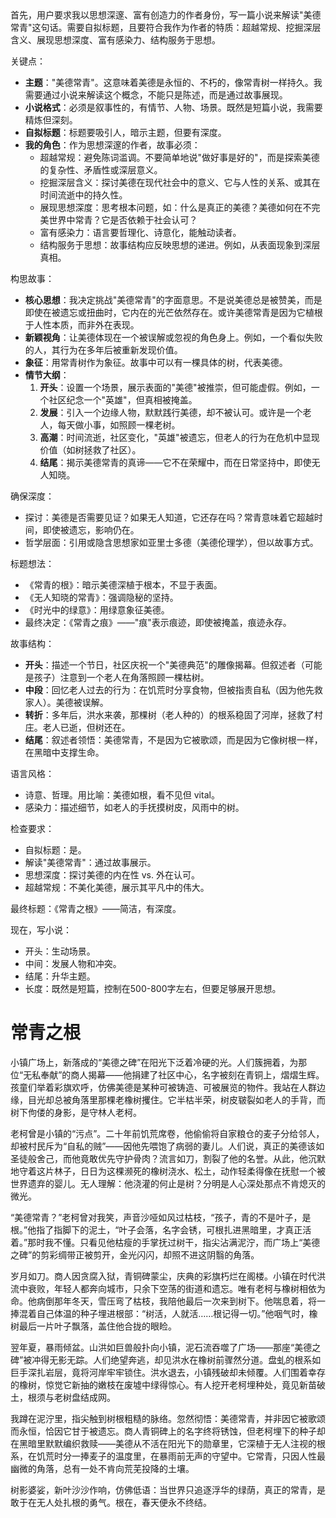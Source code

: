 <ReasoningChainRenderer>
首先，用户要求我以思想深邃、富有创造力的作者身份，写一篇小说来解读"美德常青"这句话。需要自拟标题，且要符合我作为作者的特质：超越常规、挖掘深层含义、展现思想深度、富有感染力、结构服务于思想。

关键点：
- **主题**："美德常青"。这意味着美德是永恒的、不朽的，像常青树一样持久。我需要通过小说来解读这个概念，不能只是陈述，而是通过故事展现。
- **小说格式**：必须是叙事性的，有情节、人物、场景。既然是短篇小说，我需要精炼但深刻。
- **自拟标题**：标题要吸引人，暗示主题，但要有深度。
- **我的角色**：作为思想深邃的作者，故事必须：
  - 超越常规：避免陈词滥调。不要简单地说"做好事是好的"，而是探索美德的复杂性、矛盾性或深层意义。
  - 挖掘深层含义：探讨美德在现代社会中的意义、它与人性的关系、或其在时间流逝中的持久性。
  - 展现思想深度：思考根本问题，如：什么是真正的美德？美德如何在不完美世界中常青？它是否依赖于社会认可？
  - 富有感染力：语言要哲理化、诗意化，能触动读者。
  - 结构服务于思想：故事结构应反映思想的递进。例如，从表面现象到深层真相。

构思故事：
- **核心思想**：我决定挑战"美德常青"的字面意思。不是说美德总是被赞美，而是即使在被遗忘或扭曲时，它内在的光芒依然存在。或许美德常青是因为它植根于人性本质，而非外在表现。
- **新颖视角**：让美德体现在一个被误解或忽视的角色身上。例如，一个看似失败的人，其行为在多年后被重新发现价值。
- **象征**：用常青树作为象征。故事中可以有一棵具体的树，代表美德。
- **情节大纲**：
  1. **开头**：设置一个场景，展示表面的"美德"被推崇，但可能虚假。例如，一个社区纪念一个"英雄"，但真相被掩盖。
  2. **发展**：引入一个边缘人物，默默践行美德，却不被认可。或许是一个老人，每天做小事，如照顾一棵老树。
  3. **高潮**：时间流逝，社区变化，"英雄"被遗忘，但老人的行为在危机中显现价值（如树拯救了社区）。
  4. **结尾**：揭示美德常青的真谛——它不在荣耀中，而在日常坚持中，即使无人知晓。

确保深度：
- 探讨：美德是否需要见证？如果无人知道，它还存在吗？常青意味着它超越时间，即使被遗忘，影响仍在。
- 哲学层面：引用或隐含思想家如亚里士多德（美德伦理学），但以故事方式。

标题想法：
- 《常青的根》：暗示美德深植于根本，不显于表面。
- 《无人知晓的常青》：强调隐秘的坚持。
- 《时光中的绿意》：用绿意象征美德。
- 最终决定：《常青之痕》——"痕"表示痕迹，即使被掩盖，痕迹永存。

故事结构：
- **开头**：描述一个节日，社区庆祝一个"美德典范"的雕像揭幕。但叙述者（可能是孩子）注意到一个老人在角落照顾一棵枯树。
- **中段**：回忆老人过去的行为：在饥荒时分享食物，但被指责自私（因为他先救家人）。美德被误解。
- **转折**：多年后，洪水来袭，那棵树（老人种的）的根系稳固了河岸，拯救了村庄。老人已逝，但树还在。
- **结尾**：叙述者领悟：美德常青，不是因为它被歌颂，而是因为它像树根一样，在黑暗中支撑生命。

语言风格：
- 诗意、哲理。用比喻：美德如根，看不见但 vital。
- 感染力：描述细节，如老人的手抚摸树皮，风雨中的树。

检查要求：
- 自拟标题：是。
- 解读"美德常青"：通过故事展示。
- 思想深度：探讨美德的内在性 vs. 外在认可。
- 超越常规：不美化美德，展示其平凡中的伟大。

最终标题：《常青之根》——简洁，有深度。

现在，写小说：
- 开头：生动场景。
- 中间：发展人物和冲突。
- 结尾：升华主题。
- 长度：既然是短篇，控制在500-800字左右，但要足够展开思想。
</ReasoningChainRenderer>

# 常青之根

小镇广场上，新落成的“美德之碑”在阳光下泛着冷硬的光。人们簇拥着，为那位“无私奉献”的商人揭幕——他捐建了社区中心，名字被刻在青铜上，熠熠生辉。孩童们举着彩旗欢呼，仿佛美德是某种可被铸造、可被展览的物件。我站在人群边缘，目光却总被角落里那棵老橡树攫住。它半枯半荣，树皮皲裂如老人的手背，而树下佝偻的身影，是守林人老柯。

老柯曾是小镇的“污点”。二十年前饥荒席卷，他偷偷将自家粮仓的麦子分给邻人，却被村民斥为“自私的贼”——因他先喂饱了病弱的妻儿。人们说，真正的美德该如圣徒般舍己，而他竟敢优先守护骨肉？流言如刀，割裂了他的名誉。从此，他沉默地守着这片林子，日日为这棵濒死的橡树浇水、松土，动作轻柔得像在抚慰一个被世界遗弃的婴儿。无人理解：他浇灌的何止是树？分明是人心深处那点不肯熄灭的微光。

“美德常青？”老柯曾对我笑，声音沙哑如风过枯枝，“孩子，青的不是叶子，是根。”他指了指脚下的泥土，“叶子会落，名字会锈，可根扎进黑暗里，才真正活着。”那时我不懂。只看见他枯瘦的手掌抚过树干，指尖沾满泥泞，而广场上“美德之碑”的剪彩绸带正被剪开，金光闪闪，却照不进这阴翳的角落。

岁月如刀。商人因贪腐入狱，青铜碑蒙尘，庆典的彩旗朽烂在阁楼。小镇在时代洪流中衰败，年轻人都奔向城市，只余下空荡的街道和遗忘。唯有老柯与橡树相依为命。他病倒那年冬天，雪压弯了枯枝，我陪他最后一次来到树下。他喘息着，将一捧混着自己体温的种子埋进根部：“树活，人就活……根记得一切。”他咽气时，橡树最后一片叶子飘落，盖住他合拢的眼睑。

翌年夏，暴雨倾盆。山洪如巨兽般扑向小镇，泥石流吞噬了广场——那座“美德之碑”被冲得无影无踪。人们绝望奔逃，却见洪水在橡树前骤然分道。盘虬的根系如巨手深扎岩层，竟将河岸牢牢锁住。洪水退去，小镇残破却未倾覆。人们围着幸存的橡树，惊觉它新抽的嫩枝在废墟中绿得惊心。有人挖开老柯埋种处，竟见新苗破土，根须与老树盘结成网。

我蹲在泥泞里，指尖触到树根粗糙的脉络。忽然彻悟：美德常青，并非因它被歌颂而永恒，恰因它甘于被遗忘。商人青铜碑上的名字终将锈蚀，但老柯埋下的种子却在黑暗里默默编织救赎——美德从不活在阳光下的勋章里，它深植于无人注视的根系，在饥荒时分一捧麦子的温度里，在暴雨前无声的守望中。它常青，只因人性最幽微的角落，总有一处不肯向荒芜投降的土壤。

树影婆娑，新叶沙沙作响，仿佛低语：当世界只追逐浮华的绿荫，真正的常青，是敢于在无人处扎根的勇气。根在，春天便永不终结。